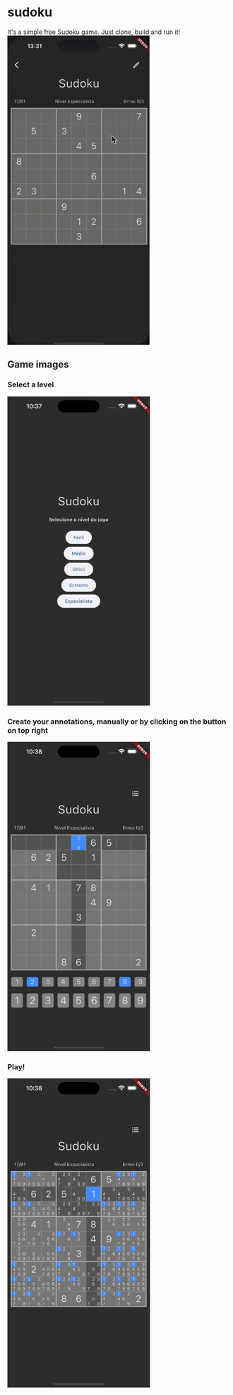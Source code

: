 # sudoku
It's a simple free Sudoku game. Just clone, build and run it!
<img src="./images/sample.gif" alt="drawing" height="700px"/>

## Game images

### Select a level
<img src="./images/print1.png" alt="drawing" height="700px"/>

### Create your annotations, manually or by clicking on the button on top right
<img src="./images/print2.png" alt="drawing" height="700px"/>

### Play! 
<img src="./images/print3.png" alt="drawing" height="700px"/>
